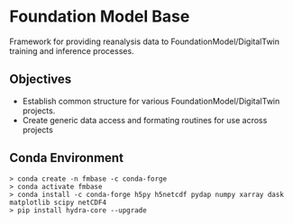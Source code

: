 
# Foundation Model Base

Framework for providing reanalysis data to FoundationModel/DigitalTwin training and inference processes.

## Objectives

- Establish common structure for various FoundationModel/DigitalTwin projects.
- Create generic data access and formating routines for use across projects

## Conda Environment

    > conda create -n fmbase -c conda-forge 
    > conda activate fmbase
    > conda install -c conda-forge h5py h5netcdf pydap numpy xarray dask matplotlib scipy netCDF4
    > pip install hydra-core --upgrade



